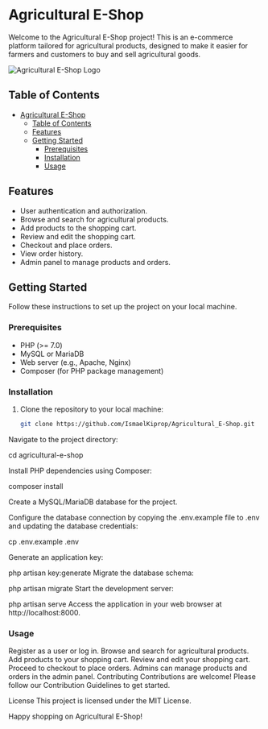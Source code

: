 # Agricultural E-Shop

Welcome to the Agricultural E-Shop project! This is an e-commerce platform tailored for agricultural products, designed to make it easier for farmers and customers to buy and sell agricultural goods.

![Agricultural E-Shop Logo](link-to-your-logo.png)

## Table of Contents

- [Agricultural E-Shop](#agricultural-e-shop)
  - [Table of Contents](#table-of-contents)
  - [Features](#features)
  - [Getting Started](#getting-started)
    - [Prerequisites](#prerequisites)
    - [Installation](#installation)
    - [Usage](#usage)

## Features

- User authentication and authorization.
- Browse and search for agricultural products.
- Add products to the shopping cart.
- Review and edit the shopping cart.
- Checkout and place orders.
- View order history.
- Admin panel to manage products and orders.

## Getting Started

Follow these instructions to set up the project on your local machine.

### Prerequisites

- PHP (>= 7.0)
- MySQL or MariaDB
- Web server (e.g., Apache, Nginx)
- Composer (for PHP package management)

### Installation

1. Clone the repository to your local machine:

   ```bash
   git clone https://github.com/IsmaelKiprop/Agricultural_E-Shop.git

Navigate to the project directory:

cd agricultural-e-shop

Install PHP dependencies using Composer:

composer install

Create a MySQL/MariaDB database for the project.

Configure the database connection by copying the .env.example file to .env and updating the database credentials:

cp .env.example .env

Generate an application key:

php artisan key:generate
Migrate the database schema:

php artisan migrate
Start the development server:

php artisan serve
Access the application in your web browser at http://localhost:8000.

### Usage

Register as a user or log in.
Browse and search for agricultural products.
Add products to your shopping cart.
Review and edit your shopping cart.
Proceed to checkout to place orders.
Admins can manage products and orders in the admin panel.
Contributing
Contributions are welcome! Please follow our Contribution Guidelines to get started.

License
This project is licensed under the MIT License.


Happy shopping on Agricultural E-Shop!


